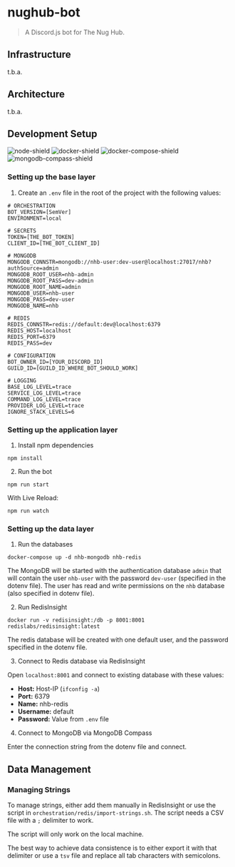 # nughub-bot
> A Discord.js bot for The Nug Hub.

## Infrastructure

t.b.a.

## Architecture

t.b.a.

## Development Setup
![node-shield]
![docker-shield]
![docker-compose-shield]
![mongodb-compass-shield]

<!-- Image Definitions -->
[docker-shield]: https://img.shields.io/badge/docker-v20.10.5-blue?style=flat&logo=docker
[docker-compose-shield]: https://img.shields.io/badge/docker--compose-v1.28.6-blue?style=flat&logo=docker
[node-shield]: https://img.shields.io/badge/node--lts-v16.6.0-blue?style=flat&logo=nodedotjs
[mongodb-compass-shield]: https://img.shields.io/badge/MongoDB--Compass-v1.28.4-blue?style=flat&logo=mongodb

### Setting up the base layer

1. Create an `.env` file in the root of the project with the following values:

```dotenv
# ORCHESTRATION
BOT_VERSION=[SemVer]
ENVIRONMENT=local

# SECRETS
TOKEN=[THE_BOT_TOKEN]
CLIENT_ID=[THE_BOT_CLIENT_ID]

# MONGODB
MONGODB_CONNSTR=mongodb://nhb-user:dev-user@localhost:27017/nhb?authSource=admin
MONGODB_ROOT_USER=nhb-admin
MONGODB_ROOT_PASS=dev-admin
MONGODB_ROOT_NAME=admin
MONGODB_USER=nhb-user
MONGODB_PASS=dev-user
MONGODB_NAME=nhb

# REDIS
REDIS_CONNSTR=redis://default:dev@localhost:6379
REDIS_HOST=localhost
REDIS_PORT=6379
REDIS_PASS=dev

# CONFIGURATION
BOT_OWNER_ID=[YOUR_DISCORD_ID]
GUILD_ID=[GUILD_ID_WHERE_BOT_SHOULD_WORK]

# LOGGING
BASE_LOG_LEVEL=trace
SERVICE_LOG_LEVEL=trace
COMMAND_LOG_LEVEL=trace
PROVIDER_LOG_LEVEL=trace
IGNORE_STACK_LEVELS=6
```


### Setting up the application layer

1. Install npm dependencies

```shell
npm install
```

2. Run the bot

```shell
npm run start
```

With Live Reload:
```shell
npm run watch
```

### Setting up the data layer
1. Run the databases 
   
```shell
docker-compose up -d nhb-mongodb nhb-redis
```

The MongoDB will be started with the authentication database `admin` that will contain the user `nhb-user` with the 
password `dev-user` (specified in the dotenv file). The user has read and write permissions on the `nhb` database (also 
specified in dotenv file).

2. Run RedisInsight

```shell
docker run -v redisinsight:/db -p 8001:8001 redislabs/redisinsight:latest
```

The redis database will be created with one default user, and the password specified in the dotenv file.

3. Connect to Redis database via RedisInsight
   
Open `localhost:8001` and connect to existing database with these values:

- **Host:** Host-IP (`ifconfig -a`)
- **Port:** 6379
- **Name:** nhb-redis
- **Username:** default
- **Password:** Value from `.env` file

4. Connect to MongoDB via MongoDB Compass

Enter the connection string from the dotenv file and connect.

## Data Management
### Managing Strings

To manage strings, either add them manually in RedisInsight or use the script in `orchestration/redis/import-strings.sh`. 
The script needs a CSV file with a `;` delimiter to work. 

The script will only work on the local machine.

The best way to achieve data consistence is to either export it with that delimiter or use a `tsv` file and replace all tab characters with semicolons.

